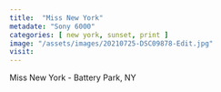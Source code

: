 ```yaml
---
title:  "Miss New York"
metadate: "Sony 6000"
categories: [ new york, sunset, print ]
image: "/assets/images/20210725-DSC09878-Edit.jpg"
visit: 
---
```

Miss New York - Battery Park, NY